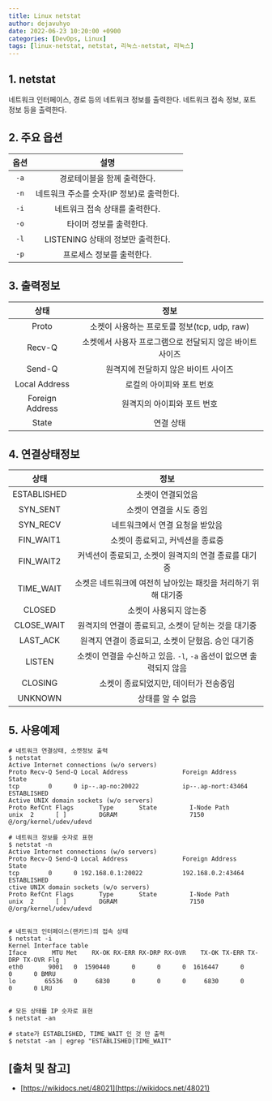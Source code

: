 ```yaml
---
title: Linux netstat
author: dejavuhyo
date: 2022-06-23 10:20:00 +0900
categories: [DevOps, Linux]
tags: [linux-netstat, netstat, 리눅스-netstat, 리눅스]
---
```


## 1. netstat
네트워크 인터페이스, 경로 등의 네트워크 정보를 출력한다. 네트워크 접속 정보, 포트 정보 등을 출력한다.

## 2. 주요 옵션

| 옵션 | 설명 |
|:-----:|:-----:|
| `-a` | 경로테이블을 함께 출력한다. |
| `-n` | 네트워크 주소를 숫자(IP 정보)로 출력한다. |
| `-i` | 네트워크 접속 상태를 출력한다. |
| `-o` | 타이머 정보를 출력한다. |
| `-l` | LISTENING 상태의 정보만 출력한다. |
| `-p` | 프로세스 정보를 출력한다. |

## 3. 출력정보

| 상태 | 정보 |
|:-----:|:-----:|
| Proto | 소켓이 사용하는 프로토콜 정보(tcp, udp, raw) |
| Recv-Q | 소켓에서 사용자 프로그램으로 전달되지 않은 바이트 사이즈 |
| Send-Q | 원격지에 전달하지 않은 바이트 사이즈 |
| Local Address | 로컬의 아이피와 포트 번호 |
| Foreign Address | 원격지의 아이피와 포트 번호 |
| State | 연결 상태 |

## 4. 연결상태정보

| 상태 | 정보 |
|:-----:|:-----:|
| ESTABLISHED | 소켓이 연결되었음 |
| SYN_SENT | 소켓이 연결을 시도 중임 |
| SYN_RECV | 네트워크에서 연결 요청을 받았음 |
| FIN_WAIT1 | 소켓이 종료되고, 커넥션을 종료중 |
| FIN_WAIT2 | 커넥션이 종료되고, 소켓이 원격지의 연결 종료를 대기중 |
| TIME_WAIT | 소켓은 네트워크에 여전히 남아있는 패킷을 처리하기 위해 대기중 |
| CLOSED | 소켓이 사용되지 않는중 |
| CLOSE_WAIT | 원격지의 연결이 종료되고, 소켓이 닫히는 것을 대기중 |
| LAST_ACK | 원격지 연결이 종료되고, 소켓이 닫혔음. 승인 대기중 |
| LISTEN | 소켓이 연결을 수신하고 있음. `-l`, `-a` 옵션이 없으면 출력되지 않음 |
| CLOSING | 소켓이 종료되었지만, 데이터가 전송중임 |
| UNKNOWN | 상태를 알 수 없음 |

## 5. 사용예제

```shell
# 네트워크 연결상태, 소켓정보 출력
$ netstat
Active Internet connections (w/o servers)
Proto Recv-Q Send-Q Local Address               Foreign Address             State
tcp        0      0 ip--.ap-no:20022            ip--.ap-nort:43464 ESTABLISHED
Active UNIX domain sockets (w/o servers)
Proto RefCnt Flags       Type       State         I-Node Path
unix  2      [ ]         DGRAM                    7150   @/org/kernel/udev/udevd

# 네트워크 정보를 숫자로 표현
$ netstat -n
Active Internet connections (w/o servers)
Proto Recv-Q Send-Q Local Address               Foreign Address             State
tcp        0      0 192.168.0.1:20022           192.168.0.2:43464            ESTABLISHED
ctive UNIX domain sockets (w/o servers)
Proto RefCnt Flags       Type       State         I-Node Path
unix  2      [ ]         DGRAM                    7150   @/org/kernel/udev/udevd


# 네트워크 인터페이스(랜카드)의 접속 상태
$ netstat -i
Kernel Interface table
Iface       MTU Met    RX-OK RX-ERR RX-DRP RX-OVR    TX-OK TX-ERR TX-DRP TX-OVR Flg
eth0       9001   0  1590440      0      0      0  1616447      0      0      0 BMRU
lo        65536   0     6830      0      0      0     6830      0      0      0 LRU


# 모든 상태를 IP 숫자로 표현
$ netstat -an

# state가 ESTABLISHED, TIME_WAIT 인 것 만 출력
$ netstat -an | egrep "ESTABLISHED|TIME_WAIT"
```

## [출처 및 참고]
* [https://wikidocs.net/48021](https://wikidocs.net/48021)